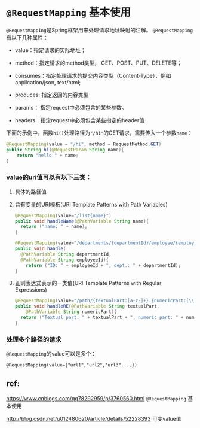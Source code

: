 
# `@RequestMapping` 基本使用

`@RequestMapping`是Spring框架用来处理请求地址映射的注解。
`@RequestMapping`有以下几种属性：

- value：指定请求的实际地址；

- method：指定请求的method类型， GET、POST、PUT、DELETE等；

- consumes：指定处理请求的提交内容类型（Content-Type），例如application/json, text/html;

- produces: 指定返回的内容类型

- params： 指定request中必须包含的某些参数。

- headers：指定request中必须包含某些指定的header值

下面的示例中，函数`hi()`处理路径为`"/hi"`的GET请求，需要传入一个参数`name`：

```java
@RequestMapping(value = "/hi", method = RequestMethod.GET)
public String hi(@RequestParam String name){
    return "hello " + name;
}
```

### value的uri值可以有以下三类：

1. 具体的路径值

2. 含有变量的URI模板(URI Template Patterns with Path Variables)

    ```java
    @RequestMapping(value="/list{name}")    
    public void handleName(@PathVariable String name){
      return ("name: " + name);
    }
    ```

    ```java
    @RequestMapping(value="/departments/{departmentId}/employee/{employeeId}")
    public void handle(    
      @PathVariable String departmentId,    
      @PathVariable String employeeId){
        return ("ID: " + employeeId + ", dept.: " + departmentId);     
    }
    ```

3. 正则表达式表示的一类值(URI Template Patterns with Regular Expressions)

    ```java
    @RequestMapping(value="/path/{textualPart:[a-z-]+}.{numericPart:[\\d]+}")    
    public void handleRE(@PathVariable String textualPart,
        @PathVariable String numericPart){      
      return ("Textual part: " + textualPart + ", numeric part: " + numericPart);     
    }   
    ```

### 处理多个路径的请求

`@RequestMapping`的value可以是多个：

    @RequestMapping(value={"url1","url2","url3"....})



## ref:

https://www.cnblogs.com/qq78292959/p/3760560.html `@RequestMapping` 基本使用

http://blog.csdn.net/u012480620/article/details/52228393 可变value值

<br/><br/>
